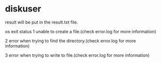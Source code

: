 # diskuser

result will be put in the result.txt file.


os exit status
1 
unable to create a file.(check error.log for more information)

2
error when trying to find the directory.(check error.log for more information)

3
error when trying to write to file.(check error.log for more information)
